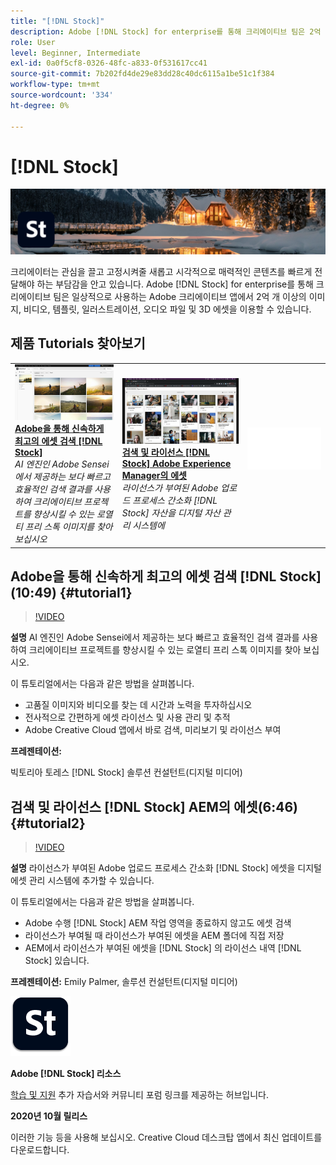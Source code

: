 ```yaml
---
title: "[!DNL Stock]"
description: Adobe [!DNL Stock] for enterprise를 통해 크리에이티브 팀은 2억 개 이상의 이미지, 비디오, 템플릿, 일러스트레이션, 오디오 파일 및 3D 에셋을 이용할 수 있습니다
role: User
level: Beginner, Intermediate
exl-id: 0a0f5cf8-0326-48fc-a833-0f531617cc41
source-git-commit: 7b202fd4de29e83dd28c40dc6115a1be51c1f384
workflow-type: tm+mt
source-wordcount: '334'
ht-degree: 0%

---
```


# [!DNL Stock]

![튜토리얼 메인 이미지](../assets/Stock.jpg)

크리에이터는 관심을 끌고 고정시켜줄 새롭고 시각적으로 매력적인 콘텐츠를 빠르게 전달해야 하는 부담감을 안고 있습니다. Adobe [!DNL Stock] for enterprise를 통해 크리에이티브 팀은 일상적으로 사용하는 Adobe 크리에이티브 앱에서 2억 개 이상의 이미지, 비디오, 템플릿, 일러스트레이션, 오디오 파일 및 3D 에셋을 이용할 수 있습니다.

## 제품 Tutorials 찾아보기

<table style="table-layout:fixed">
<tr>
 <td>
   <a href="stock.md#tutorial1">
      <img alt="Adobe을 통해 신속하게 최고의 에셋 검색 [!DNL Stock]" src="../assets/stock_torres_thumbnail.jpg" />
   </a>
    <div>
   <a href="stock.md#tutorial1"><strong>Adobe을 통해 신속하게 최고의 에셋 검색 [!DNL Stock]</strong></a>
    </div>
    <em>AI 엔진인 Adobe Sensei에서 제공하는 보다 빠르고 효율적인 검색 결과를 사용하여 크리에이티브 프로젝트를 향상시킬 수 있는 로열티 프리 스톡 이미지를 찾아 보십시오</em>
    <br>
  </td>
  <td>
   <a href="stock.md#tutorial2">
      <img alt="검색 및 라이선스 [!DNL Stock] AEM의 에셋" src="../assets/stock_aemintegration_palmer_thumbnail.jpg" />
   </a>
    <div>
   <a href="stock.md#tutorial2"><strong>검색 및 라이선스 [!DNL Stock] Adobe Experience Manager의 에셋</strong></a>
    </div>
    <em>라이선스가 부여된 Adobe 업로드 프로세스 간소화 [!DNL Stock] 자산을 디지털 자산 관리 시스템에</em>
    <br>
  </td>
  <td>
    <img alt="스페이서" src="../assets/Whitespacer.png" />
    <div>
    <br>
  </td>
</tr>
</table>

## Adobe을 통해 신속하게 최고의 에셋 검색 [!DNL Stock] (10:49) {#tutorial1}

>[!VIDEO](https://video.tv.adobe.com/v/326951?hidetitle=true)

**설명**
AI 엔진인 Adobe Sensei에서 제공하는 보다 빠르고 효율적인 검색 결과를 사용하여 크리에이티브 프로젝트를 향상시킬 수 있는 로열티 프리 스톡 이미지를 찾아 보십시오.

이 튜토리얼에서는 다음과 같은 방법을 살펴봅니다.
* 고품질 이미지와 비디오를 찾는 데 시간과 노력을 투자하십시오
* 전사적으로 간편하게 에셋 라이선스 및 사용 관리 및 추적
* Adobe Creative Cloud 앱에서 바로 검색, 미리보기 및 라이선스 부여

**프레젠테이션:**

빅토리아 토레스 [!DNL Stock] 솔루션 컨설턴트(디지털 미디어)

## 검색 및 라이선스 [!DNL Stock] AEM의 에셋(6:46) {#tutorial2}

>[!VIDEO](https://video.tv.adobe.com/v/326952?hidetitle=true)

**설명**
라이선스가 부여된 Adobe 업로드 프로세스 간소화 [!DNL Stock] 에셋을 디지털 에셋 관리 시스템에 추가할 수 있습니다.

이 튜토리얼에서는 다음과 같은 방법을 살펴봅니다.
* Adobe 수행 [!DNL Stock] AEM 작업 영역을 종료하지 않고도 에셋 검색
* 라이선스가 부여될 때 라이선스가 부여된 에셋을 AEM 폴더에 직접 저장
* AEM에서 라이선스가 부여된 에셋을 [!DNL Stock] 의 라이선스 내역 [!DNL Stock] 있습니다.

**프레젠테이션:**
Emily Palmer, 솔루션 컨설턴트(디지털 미디어)

![[!DNL Stock] 로고](../assets/st_appicon_96.png)

**Adobe [!DNL Stock] 리소스**

[학습 및 지원](https://helpx.adobe.com/support/stock.html) 추가 자습서와 커뮤니티 포럼 링크를 제공하는 허브입니다.

**2020년 10월 릴리스**

이러한 기능 등을 사용해 보십시오. Creative Cloud 데스크탑 앱에서 최신 업데이트를 다운로드합니다.
